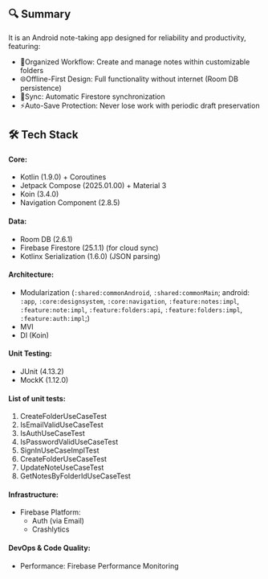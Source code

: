 ## 🔍 Summary

It is an Android note-taking app designed for reliability and productivity, featuring:

- 📂Organized Workflow: Create and manage notes within customizable folders
- 🌐Offline-First Design: Full functionality without internet (Room DB persistence)
- 🔄Sync: Automatic Firestore synchronization
- ⚡Auto-Save Protection: Never lose work with periodic draft preservation

## 🛠 Tech Stack

#### Core:

- Kotlin (1.9.0) + Coroutines
- Jetpack Compose (2025.01.00) + Material 3
- Koin (3.4.0)
- Navigation Component (2.8.5)

#### Data:

- Room DB (2.6.1)
- Firebase Firestore (25.1.1) (for cloud sync)
- Kotlinx Serialization (1.6.0) (JSON parsing)

#### Architecture:

- Modularization (`:shared:commonAndroid`, `:shared:commonMain`; android: `:app`, `:core:designsystem`, `:core:navigation`, `:feature:notes:impl`, `:feature:note:impl`, `:feature:folders:api`, `:feature:folders:impl`, `:feature:auth:impl`;)
- MVI
- DI (Koin)

#### Unit Testing:

- JUnit (4.13.2)
- MockK (1.12.0)

#### List of unit tests:

1. CreateFolderUseCaseTest
2. IsEmailValidUseCaseTest
3. IsAuthUseCaseTest
4. IsPasswordValidUseCaseTest
5. SignInUseCaseImplTest
6. CreateFolderUseCaseTest
7. UpdateNoteUseCaseTest
8. GetNotesByFolderIdUseCaseTest

#### Infrastructure:

- Firebase Platform:
    - Auth (via Email)
    - Crashlytics

#### DevOps & Code Quality:

- Performance: Firebase Performance Monitoring

